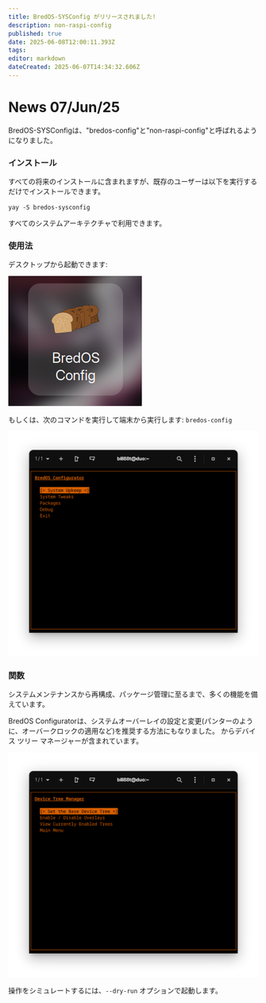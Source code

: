 ```yaml
---
title: BredOS-SYSConfig がリリースされました!
description: non-raspi-config
published: true
date: 2025-06-08T12:00:11.393Z
tags:
editor: markdown
dateCreated: 2025-06-07T14:34:32.606Z
---
```


# News 07/Jun/25

BredOS-SYSConfigは、"bredos-config"と"non-raspi-config"と呼ばれるようになりました。

### インストール

すべての将来のインストールに含まれますが、既存のユーザーは以下を実行するだけでインストールできます。

```
yay -S bredos-sysconfig
```

すべてのシステムアーキテクチャで利用できます。

### 使用法

デスクトップから起動できます:

![sysconf-desk.png](/sysconf-desk.png)

もしくは、次のコマンドを実行して端末から実行します: `bredos-config`

![sysconf-main.png](/sysconf-main.png)

### 関数

システムメンテナンスから再構成、パッケージ管理に至るまで、多くの機能を備えています。

BredOS Configuratorは、システムオーバーレイの設定と変更(パンターのように、オーバークロックの適用など)を推奨する方法にもなりました。 からデバイス ツリー マネージャーが含まれています。

![sysconf-dt.png](/sysconf-dt.png)

操作をシミュレートするには、`--dry-run` オプションで起動します。